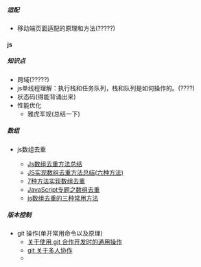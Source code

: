 ##### 适配

* 移动端页面适配的原理和方法(?????)

#### js

##### 知识点

* 跨域(?????)
* js单线程理解：执行栈和任务队列，栈和队列是如何操作的。(????)
* 状态码(得能背诵出来)
* 性能优化
  * 雅虎军规(总结一下)

##### 数组

* js数组去重

  * [Js数组去重方法总结](https://www.cnblogs.com/guangyan/articles/6682686.html)
  * [JS实现数组去重方法总结(六种方法)](https://www.jb51.net/article/118657.htm)
  * [7种方法实现数组去重](https://juejin.im/post/5aed6110518825671b026bed)
  * [JavaScript专题之数组去重](https://juejin.im/post/5949d85f61ff4b006c0de98b)
  * [js数组去重的三种常用方法](https://www.cnblogs.com/liuhongxia/p/6946275.html)

  

##### 版本控制

* git 操作(单开常用命令以及原理)
  * [关于使用 git 合作开发时的通用操作](https://segmentfault.com/a/1190000009642318)
  * [git 关于多人协作](https://segmentfault.com/a/1190000010533594)
  * 